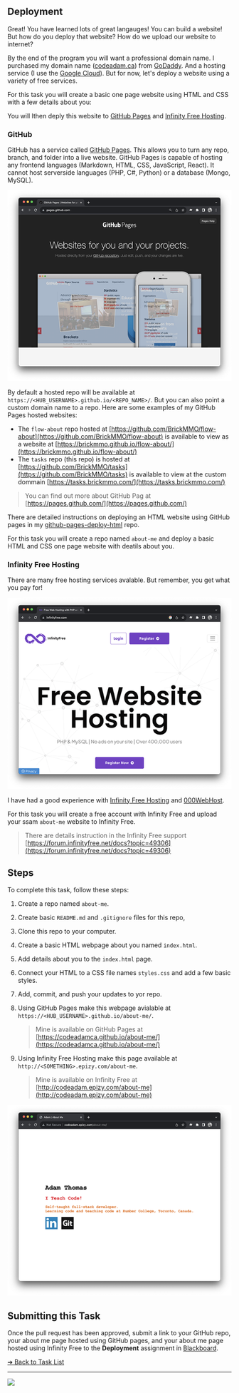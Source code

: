 <style>@import url("//readme.codeadam.ca/readme.css");</style>

## Deployment

Great! You have learned lots of great langauges! You can build a website! But how do you deploy that website? How do we upload our website to internet?

By the end of the program you will want a professional domain name. I purchased my domain name ([codeadam.ca](https://codeadam.ca)) from [GoDaddy](https://www.godaddy.com/). And a hosting service (I use the [Google Cloud](https://cloud.google.com/)). But for now, let's deploy a website using a variety of free services.

For this task you will create a basic one page website using HTML and CSS with a few details about you:

You will lthen deply this website to [GitHub Pages](https://pages.github.com/) and [Infinity Free Hosting](https://www.infinityfree.com/).

### GitHub

GitHub has a service called [GitHub Pages](https://pages.github.com/). This allows you to turn any repo, branch, and folder into a live website. GitHub Pages is capable of hosting any frontend languages (Markdown, HTML, CSS, JavaScript, React). It cannot host serverside languages (PHP, C#, Python) or a database (Mongo, MySQL).

![GitHub Pages](images/screenshot-github-pages.png)

By default a hosted repo will be available at `https://<HUB_USERNAME>.github.io/<REPO_NAME>/`. But you can also point a custom domain name to a repo. Here are some examples of my GitHub Pages hosted websites:

- The `flow-about` repo hosted at [https://github.com/BrickMMO/flow-about](https://github.com/BrickMMO/flow-about) is available to view as a website at [https://brickmmo.github.io/flow-about/](https://brickmmo.github.io/flow-about/)
- The `tasks` repo (this repo) is hosted at [https://github.com/BrickMMO/tasks](https://github.com/BrickMMO/tasks) is available to view at the custom dommain [https://tasks.brickmmo.com/](https://tasks.brickmmo.com/)

> You can find out more about GitHub Pag at  
> [https://pages.github.com/](https://pages.github.com/)

There are detailed instructions on deploying an HTML website using GitHub pages in my [github-pages-deploy-html](https://github.com/codeadamca/github-pages-deploy-html) repo.

For this task you will create a repo named `about-me` and deploy a basic HTML and CSS one page website with deatils about you.

### Infinity Free Hosting

There are many free hosting services avalable. But remember, you get what you pay for!

![Infinity Free](images/screenshot-infinity-free.png)

I have had a good experience with [Infinity Free Hosting](https://www.infinityfree.com/) and [000WebHost](https://www.000webhost.com/).

For this task you will create a free account with Infinity Free and upload your ssam `about-me` website to Infinity Free.

> There are details instruction in the Infinity Free support  
> [https://forum.infinityfree.net/docs?topic=49306](https://forum.infinityfree.net/docs?topic=49306)

## Steps

To complete this task, follow these steps:

1. Create a repo named `about-me`.
2. Create basic `README.md` and `.gitignore` files for this repo,
3. Clone this repo to your computer.
4. Create a basic HTML webpage about you named `index.html`.
5. Add details about you to the `index.html` page.
6. Connect your HTML to a CSS file names `styles.css` and add a few basic styles.
7. Add, commit, and push your updates to yor repo.
8. Using GitHub Pages make this webpage avialable at `https://<HUB_USERNAME>.github.io/about-me/`.

   > Mine is available on GitHub Pages at  
   > [https://codeadamca.github.io/about-me/](https://codeadamca.github.io/about-me/)

9. Using Infinity Free Hosting make this page available at `http://<SOMETHING>.epizy.com/about-me`.

   > Mine is available on Infinity Free at  
   > [http://codeadam.epizy.com/about-me](http://codeadam.epizy.com/about-me)

![About Me Example](images/screenshot-about-me.png)

## Submitting this Task

Once the pull request has been approved, submit a link to your GitHub repo, your about me page hosted using GitHub pages, and your about me page hosted using Infinity Free to the **Deployment** assignment in [Blackboard](https://learn.humber.ca/).

[&#10132; Back to Task List](/)

---

<a href="https://brickmmo.com">
<img src="https://brickmmo.com/images/brickmmo-logo-horizontal.jpg" width="100">
</a>
